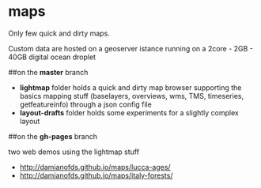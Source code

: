 # maps

Only few quick and dirty maps.

Custom data are hosted on a geoserver istance running on a 2core - 2GB - 40GB digital ocean droplet

##on the **master** branch

* **lightmap** folder holds a quick and dirty map browser supporting the basics mapping stuff (baselayers, overviews, wms, TMS, timeseries, getfeatureinfo) through a json config file
* **layout-drafts** folder holds some experiments for a slightly complex layout

##on the **gh-pages** branch

two web demos using the lightmap stuff

* http://damianofds.github.io/maps/lucca-ages/
* http://damianofds.github.io/maps/italy-forests/
